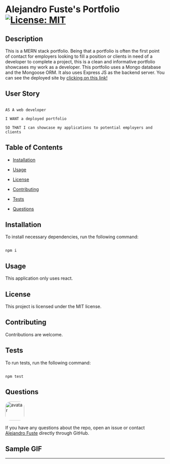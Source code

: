 # Alejandro Fuste's Portfolio [![License: MIT](https://img.shields.io/badge/License-MIT-blue.svg)](https://opensource.org/licenses/MIT)



## Description 

This is a MERN stack portfolio. Being that a portfolio is often the first point of contact for employers looking to fill a position or clients in need of a developer to complete a project, this is a clean and informative portfolio showcases my work as a developer. This portfolio uses a Mongo database and the Mongoose ORM. It also uses Express JS as the backend server. You can see the deployed site by <a href="https://af-react-portfolio.herokuapp.com/" target="_blank">clicking on this link!</a>

## User Story

```

AS A web developer

I WANT a deployed portfolio

SO THAT I can showcase my applications to potential employers and clients

```

## Table of Contents

* [Installation](#installation)

* [Usage](#usage)

* [License](#license)

* [Contributing](#contributing)

* [Tests](#tests)

* [Questions](#questions)

## Installation

To install necessary dependencies, run the following command:

```

npm i

```

## Usage

This application only uses react. 

## License

This project is licensed under the MIT license.

## Contributing

Contributions are welcome.

## Tests 

To run tests, run the following command:

```

npm test

```

## Questions

<img class="image" src="https://avatars2.githubusercontent.com/u/48495840?v=4" alt="avatar" style="border-radius: 16px" width="60"/>

If you have any questions about the repo, open an issue or contact [Alejandro Fuste](https://github.com/ZepCap) directly through GitHub.

## Sample GIF



---


